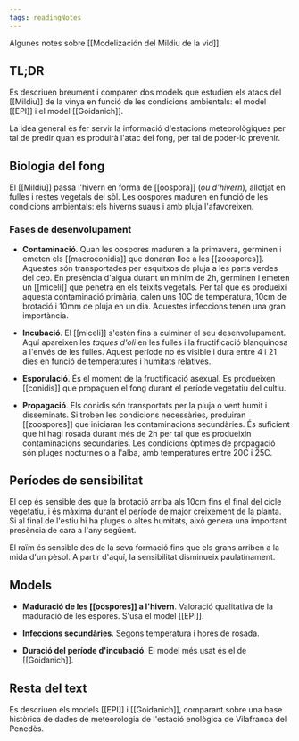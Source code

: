 ```yaml
---
tags: readingNotes
---
```


Algunes notes sobre [[Modelización del Mildiu de la vid]].

## TL;DR
Es descriuen breument i comparen dos models que estudien els atacs del [[Mildiu]] de la vinya en funció de les condicions ambientals: el model [[EPI]] i el model [[Goidanich]].

La idea general és fer servir la informació d'estacions meteorològiques per tal de predir quan es produirà l'atac del fong, per tal de poder-lo prevenir.

## Biologia del fong
El [[Mildiu]] passa l'hivern en forma de [[oospora]] (_ou d'hivern_), allotjat en fulles i restes vegetals del sòl. Les oospores maduren en funció de les condicions ambientals: els hiverns suaus i amb pluja l'afavoreixen.

### Fases de desenvolupament

- __Contaminació__. Quan les oospores maduren a la primavera, germinen i emeten els [[macroconidis]] que donaran lloc a les [[zoospores]]. Aquestes són transportades per esquitxos de pluja a les parts verdes del cep. En presència d'aigua durant un mínim de 2h, germinen i emeten un [[miceli]] que penetra en els teixits vegetals. Per tal que es produeixi aquesta contaminació primària, calen uns 10C de temperatura, 10cm de brotació i 10mm de pluja en un dia. Aquestes infeccions tenen una gran importància.

- __Incubació__. El [[miceli]] s'estén fins a culminar el seu desenvolupament. Aquí apareixen les _taques d'oli_ en les fulles i la fructificació blanquinosa a l'envés de les fulles. Aquest període no és visible i dura entre 4 i 21 dies en funció de temperatures i humitats relatives.

- __Esporulació__. És el moment de la fructificació asexual. Es produeixen [[conidis]] que propaguen el fong durant el període vegetatiu del cultiu.

- __Propagació__. Els conidis són transportats per la pluja o vent humit i disseminats. Si troben les condicions necessàries, produiran [[zoospores]] que iniciaran les contaminacions secundàries. És suficient que hi hagi rosada durant més de 2h per tal que es produeixin contaminacions secundàries. Les condicions òptimes de propagació són pluges nocturnes o a l'alba, amb temperatures entre 20C i 25C.

## Períodes de sensibilitat

El cep és sensible des que la brotació arriba als 10cm fins el final del cicle vegetatiu, i és màxima durant el període de major creixement de la planta. Si al final de l'estiu hi ha pluges o altes humitats, això genera una important presència de cara a l'any següent.

El raïm és sensible des de la seva formació fins que els grans arriben a la mida d'un pèsol. A partir d'aquí, la sensibilitat disminueix paulatinament.

## Models
- __Maduració de les [[oospores]] a l'hivern__. Valoració qualitativa de la maduració de les espores. S'usa el model [[EPI]].

- __Infeccions secundàries__. Segons temperatura i hores de rosada.

- __Duració del període d'incubació__. El model més usat és el de [[Goidanich]].

## Resta del text

Es descriuen els models [[EPI]] i [[Goidanich]], comparant sobre una base històrica de dades de meteorologia de l'estació enològica de Vilafranca del Penedès.